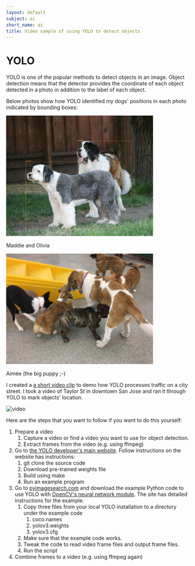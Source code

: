 ```yaml
---
layout: default
subject: ai
short_name: ai
title: Video sample of using YOLO to detect objects
---
```

# YOLO

YOLO is one of the popular methods to detect objects in an image.  Object detection means that the detector provides the coordinate of each object detected in a photo in addition to the label of each object.

Below photos show how YOLO identified my dogs' positions in each photo indicated by bounding boxes:

 <img src="/assets/images/maddie_and_olivia_yolo.jpg" width="400">

Maddie and Olivia

 <img src="/assets/images/aimee_yolo.jpg" width="400">

Aimée (the big puppy ;-)

I created a [a short video clip](https://youtu.be/6JT1i8k1ltg) to demo how YOLO processes traffic on a city street.
I took a video of Taylor St in downtown San Jose and ran it through YOLO to mark objects' location.

 ![video](https://img.youtube.com/vi/6JT1i8k1ltg/0.jpg)

Here are the steps that you want to follow if you want to do this yourself:

1. Prepare a video
    1. Capture a video or find a video you want to use for object detection.
    1. Extract frames from the video (e.g. using ffmpeg)
1. Go to [the YOLO developer's main website](https://pjreddie.com/darknet/yolo/). Follow instructions on the website has instructions:
    1. git clone the source code 
    1. Download pre-trained weights file
    1. Build using make
    1. Run an example program
1. Go to [pyimagesearch.com](https://www.pyimagesearch.com/2018/11/12/yolo-object-detection-with-opencv/) and download the example Python code to use YOLO with [OpenCV's neural network module](https://docs.opencv.org/3.4/d6/d0f/group__dnn.html).  The site has detailed instructions for the example.
    1. Copy three files from your local YOLO installation to a directory under the example code
        1. coco.names
        1. yolov3.weights
        1. yolov3.cfg
    1. Make sure that the example code works.
    1. Tweak the code to read video frame files and output frame files.
    1. Run the script
1. Combine frames to a video (e.g. using ffmpeg again)


